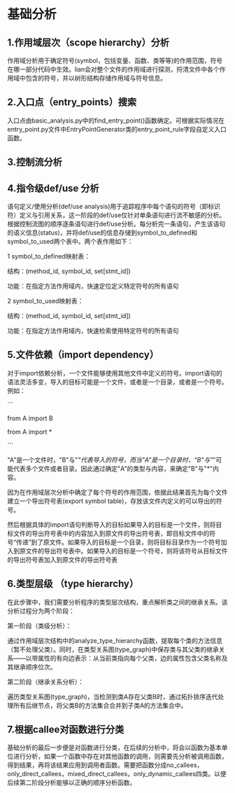 # **基础分析**

##             1.**作用域层次（scope hierarchy）分析**

作用域分析用于确定符号(symbol，包括变量、函数、类等等)的作用范围，符号在哪一部分代码中生效。lian会对整个文件的作用域进行探测，捋清文件中各个作用域中包含的符号，并以树形结构存储作用域与符号信息。

##             2.**入口点（entry_points）搜索**

入口点由basic_analysis.py中的find_entry_point()函数确定。可根据实际情况在entry_point.py文件中EntryPointGenerator类的entry_point_rule字段自定义入口函数。

##             3.**控制流分析**

##             4.**指令级def/use 分析**

语句定义/使用分析(def/use analysis)用于追踪程序中每个语句的符号（即标识符）定义与引用关系，这一阶段的def/use仅针对单条语句进行流不敏感的分析。根据控制流图的顺序逐条语句进行def/use分析。每分析完一条语句，产生该语句的语义信息(status)，并将def/use的信息存储到symbol_to_defined和symbol_to_used两个表中。两个表作用如下：

1 symbol_to_defined映射表：

结构：(method_id, symbol_id, set[stmt_id])

功能：在指定方法作用域内，快速定位定义特定符号的所有语句

2 symbol_to_used映射表：

结构：(method_id, symbol_id, set[stmt_id])

功能：在指定方法作用域内，快速检索使用特定符号的所有语句

##             5.**文件依赖（import dependency）**

对于import依赖分析，一个文件能够使用其他文件中定义的符号。import语句的语法灵活多变，导入的目标可能是一个文件，或者是一个目录，或者是一个符号。例如：

\```

from A import B

from A import *

\```

"A"是一个文件时，"B"与"*"代表导入的符号，而当"A"是一个目录时，"B"与"*"可能代表多个文件或者目录。因此通过确定"A"的类型与内容，来确定"B"与"*"内容。

因为在作用域层次分析中确定了每个符号的作用范围，依据此结果首先为每个文件建立一个导出符号表(export symbol table)，存放该文件内定义的可以导出的符号。

然后根据具体的import语句判断导入的目标如果导入的目标是一个文件，则将目标文件的导出符号表中的内容加入到原文件的导出符号表，即目标文件中的符号“传递”到了原文件。如果导入的目标是一个目录，则将目标目录作为一个符号加入到原文件的导出符号表中。如果导入的目标是一个符号，则将该符号从目标文件的导出符号表加入到原文件的导出符号表

## **6.类型层级 （type hierarchy）**

在此步骤中，我们需要分析程序的类型层次结构，重点解析类之间的继承关系。该分析过程分为两个阶段：

第一阶段（类级分析）：

通过作用域层次结构中的analyze_type_hierarchy函数，提取每个类的方法信息（暂不处理父类）。同时，在类型关系图(type_graph)中保存类与其父类的继承关系——以带属性的有向边表示：从当前类指向每个父类，边的属性包含父类名称及其继承顺序位次。

第二阶段（继承关系分析）：

遍历类型关系图(type_graph)，当检测到类A存在父类B时，通过拓扑排序迭代处理所有后继节点，将父类B的方法集合合并到子类A的方法集合中。

## **7.根据callee对函数进行分类**

基础分析的最后一步便是对函数进行分类，在后续的分析中，将会以函数为基本单位进行分析，如果一个函数中存在对其他函数的调用，则需要先分析被调用函数，得到结果，再将该结果应用到调用者函数。需要把函数分成no_callees，only_direct_callees，mixed_direct_callees，only_dynamic_callees四类。以便后续第二阶段分析能够以正确的顺序分析函数。